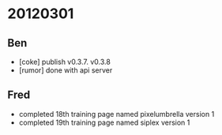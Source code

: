 # 20120301

## Ben
- [coke] publish v0.3.7. v0.3.8
- [rumor] done with api server



## Fred
- completed 18th training page named pixelumbrella version 1
- completed 19th training page named siplex version 1